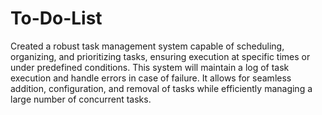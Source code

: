 # To-Do-List

Created a robust task management system capable of scheduling, organizing, and prioritizing tasks, ensuring execution at specific times or under predefined conditions. This system will maintain a log of task execution and handle errors in case of failure. It allows for seamless addition, configuration, and removal of tasks while efficiently managing a large number of concurrent tasks.
